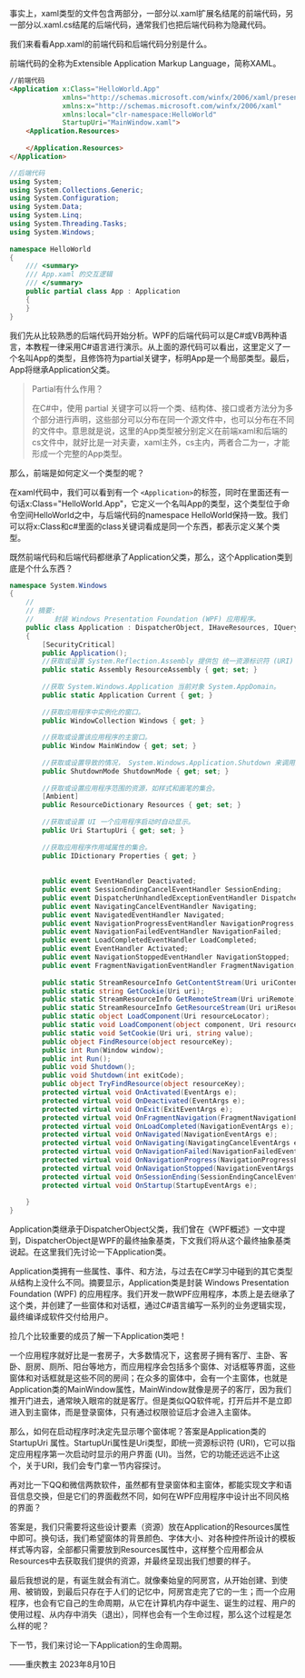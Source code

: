 事实上，xaml类型的文件包含两部分，一部分以.xaml扩展名结尾的前端代码，另一部分以.xaml.cs结尾的后端代码，通常我们也把后端代码称为隐藏代码。

我们来看看App.xaml的前端代码和后端代码分别是什么。

前端代码的全称为Extensible Application Markup Language，简称XAML。

```html
//前端代码
<Application x:Class="HelloWorld.App"
             xmlns="http://schemas.microsoft.com/winfx/2006/xaml/presentation"
             xmlns:x="http://schemas.microsoft.com/winfx/2006/xaml"
             xmlns:local="clr-namespace:HelloWorld"
             StartupUri="MainWindow.xaml">
    <Application.Resources>
       
    </Application.Resources>
</Application>
```

```c#
//后端代码
using System;
using System.Collections.Generic;
using System.Configuration;
using System.Data;
using System.Linq;
using System.Threading.Tasks;
using System.Windows;
 
namespace HelloWorld
{
    /// <summary>
    /// App.xaml 的交互逻辑
    /// </summary>
    public partial class App : Application
    {
    }
}
```

我们先从比较熟悉的后端代码开始分析。WPF的后端代码可以是C#或VB两种语言，本教程一律采用C#语言进行演示。从上面的源代码可以看出，这里定义了一个名叫App的类型，且修饰符为partial关键字，标明App是一个局部类型。最后，App将继承Application父类。

> Partial有什么作用？
>
> 在C#中，使用 partial 关键字可以将一个类、结构体、接口或者方法分为多个部分进行声明，这些部分可以分布在同一个源文件中，也可以分布在不同的文件中。意思就是说，这里的App类型被分别定义在前端xaml和后端的cs文件中，就好比是一对夫妻，xaml主外，cs主内，两者合二为一，才能形成一个完整的App类型。

那么，前端是如何定义一个类型的呢？

在xaml代码中，我们可以看到有一个 `<Application>`的标签，同时在里面还有一句话x:Class="HelloWorld.App"，它定义一个名叫App的类型，这个类型位于命令空间HelloWorld之中，与后端代码的namespace HelloWorld保持一致。我们可以将x:Class和c#里面的class关键词看成是同一个东西，都表示定义某个类型。

既然前端代码和后端代码都继承了Application父类，那么，这个Application类到底是个什么东西？

```csharp
namespace System.Windows
{
    //
    // 摘要:
    //     封装 Windows Presentation Foundation (WPF) 应用程序。
    public class Application : DispatcherObject, IHaveResources, IQueryAmbient
    {
        [SecurityCritical]
        public Application();
        //获取或设置 System.Reflection.Assembly 提供包 统一资源标识符 (URI) 中的资源 WPF 应用程序。      
        public static Assembly ResourceAssembly { get; set; }
 
        //获取 System.Windows.Application 当前对象 System.AppDomain。
        public static Application Current { get; }
 
        //获取应用程序中实例化的窗口。
        public WindowCollection Windows { get; }
 
        //获取或设置该应用程序的主窗口。
        public Window MainWindow { get; set; }
 
        //获取或设置导致的情况， System.Windows.Application.Shutdown 来调用方法。
        public ShutdownMode ShutdownMode { get; set; }
 
        //获取或设置应用程序范围的资源，如样式和画笔的集合。
        [Ambient]
        public ResourceDictionary Resources { get; set; }
 
        //获取或设置 UI 一个应用程序启动时自动显示。
        public Uri StartupUri { get; set; }
 
        //获取应用程序作用域属性的集合。
        public IDictionary Properties { get; }
 
      
        public event EventHandler Deactivated;
        public event SessionEndingCancelEventHandler SessionEnding;
        public event DispatcherUnhandledExceptionEventHandler DispatcherUnhandledException;
        public event NavigatingCancelEventHandler Navigating;
        public event NavigatedEventHandler Navigated;
        public event NavigationProgressEventHandler NavigationProgress;
        public event NavigationFailedEventHandler NavigationFailed;
        public event LoadCompletedEventHandler LoadCompleted;
        public event EventHandler Activated;
        public event NavigationStoppedEventHandler NavigationStopped;
        public event FragmentNavigationEventHandler FragmentNavigation;
 
        public static StreamResourceInfo GetContentStream(Uri uriContent);
        public static string GetCookie(Uri uri);
        public static StreamResourceInfo GetRemoteStream(Uri uriRemote);
        public static StreamResourceInfo GetResourceStream(Uri uriResource);
        public static object LoadComponent(Uri resourceLocator);
        public static void LoadComponent(object component, Uri resourceLocator);
        public static void SetCookie(Uri uri, string value);
        public object FindResource(object resourceKey);
        public int Run(Window window);
        public int Run();
        public void Shutdown();
        public void Shutdown(int exitCode);
        public object TryFindResource(object resourceKey);
        protected virtual void OnActivated(EventArgs e);
        protected virtual void OnDeactivated(EventArgs e);
        protected virtual void OnExit(ExitEventArgs e);
        protected virtual void OnFragmentNavigation(FragmentNavigationEventArgs e);
        protected virtual void OnLoadCompleted(NavigationEventArgs e);
        protected virtual void OnNavigated(NavigationEventArgs e);
        protected virtual void OnNavigating(NavigatingCancelEventArgs e);
        protected virtual void OnNavigationFailed(NavigationFailedEventArgs e);
        protected virtual void OnNavigationProgress(NavigationProgressEventArgs e);
        protected virtual void OnNavigationStopped(NavigationEventArgs e);
        protected virtual void OnSessionEnding(SessionEndingCancelEventArgs e);
        protected virtual void OnStartup(StartupEventArgs e);
 
    }
}
```

Application类继承于DispatcherObject父类，我们曾在《WPF概述》一文中提到，DispatcherObject是WPF的最终抽象基类，下文我们将从这个最终抽象基类说起。在这里我们先讨论一下Application类。

Application类拥有一些属性、事件、和方法，与过去在C#学习中碰到的其它类型从结构上没什么不同。摘要显示，Application类是封装 Windows Presentation Foundation (WPF) 的应用程序。我们开发一款WPF应用程序，本质上是去继承了这个类，并创建了一些窗体和对话框，通过C#语言编写一系列的业务逻辑实现，最终编译成软件交付给用户。

捡几个比较重要的成员了解一下Application类吧！

一个应用程序就好比是一套房子，大多数情况下，这套房子拥有客厅、主卧、客卧、厨房、厕所、阳台等地方，而应用程序会包括多个窗体、对话框等界面，这些窗体和对话框就是这些不同的房间；在众多的窗体中，会有一个主窗体，也就是Application类的MainWindow属性，MainWindow就像是房子的客厅，因为我们推开门进去，通常映入眼帘的就是客厅。但是类似QQ软件呢，打开后并不是立即进入到主窗体，而是登录窗体，只有通过权限验证后才会进入主窗体。

那么，如何在启动程序时决定先显示哪个窗体呢？答案是Application类的StartupUri 属性。StartupUri属性是Uri类型，即统一资源标识符 (URI)，它可以指定应用程序第一次启动时显示的用户界面 (UI)。当然，它的功能还远远不止这个，关于URI，我们会专门拿一节内容探讨。

再对比一下QQ和微信两款软件，虽然都有登录窗体和主窗体，都能实现文字和语音信息交换，但是它们的界面截然不同，如何在WPF应用程序中设计出不同风格的界面？

答案是，我们只需要将这些设计要素（资源）放在Application的Resources属性中即可。换句话，我们希望窗体的背景颜色、字体大小、对各种控件所设计的模板样式等内容，全部都只需要放到Resources属性中，这样整个应用都会从Resources中去获取我们提供的资源，并最终呈现出我们想要的样子。

最后我想说的是，有诞生就会有消亡。就像秦始皇的阿房宫，从开始创建、到使用、被销毁，到最后只存在于人们的记忆中，阿房宫走完了它的一生；而一个应用程序，也会有它自己的生命周期，从它在计算机内存中诞生、诞生的过程、用户的使用过程、从内存中消失（退出），同样也会有一个生命过程，那么这个过程是怎么样的呢？

下一节，我们来讨论一下Application的生命周期。

——重庆教主 2023年8月10日
